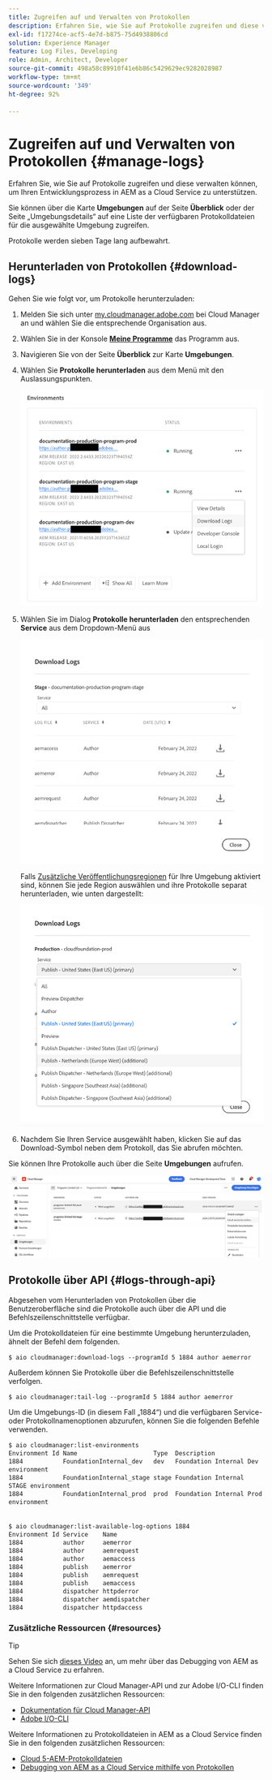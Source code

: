 ```yaml
---
title: Zugreifen auf und Verwalten von Protokollen
description: Erfahren Sie, wie Sie auf Protokolle zugreifen und diese verwalten können, um Ihren Entwicklungsprozess in AEM as a Cloud Service zu unterstützen.
exl-id: f17274ce-acf5-4e7d-b875-75d4938806cd
solution: Experience Manager
feature: Log Files, Developing
role: Admin, Architect, Developer
source-git-commit: 498a58c89910f41e6b86c5429629ec9282028987
workflow-type: tm+mt
source-wordcount: '349'
ht-degree: 92%

---
```



# Zugreifen auf und Verwalten von Protokollen {#manage-logs}

Erfahren Sie, wie Sie auf Protokolle zugreifen und diese verwalten können, um Ihren Entwicklungsprozess in AEM as a Cloud Service zu unterstützen.

Sie können über die Karte **Umgebungen** auf der Seite **Überblick** oder der Seite „Umgebungsdetails“ auf eine Liste der verfügbaren Protokolldateien für die ausgewählte Umgebung zugreifen.

Protokolle werden sieben Tage lang aufbewahrt.

## Herunterladen von Protokollen {#download-logs}

Gehen Sie wie folgt vor, um Protokolle herunterzuladen:

1. Melden Sie sich unter [my.cloudmanager.adobe.com](https://my.cloudmanager.adobe.com/) bei Cloud Manager an und wählen Sie die entsprechende Organisation aus.

1. Wählen Sie in der Konsole **[Meine Programme](/help/implementing/cloud-manager/navigation.md#my-programs)** das Programm aus.

1. Navigieren Sie von der Seite **Überblick** zur Karte **Umgebungen**.

1. Wählen Sie **Protokolle herunterladen** aus dem Menü mit den Auslassungspunkten.

   ![Menüelement „Protokolle herunterladen“](assets/download-logs1.png)

1. Wählen Sie im Dialog **Protokolle herunterladen** den entsprechenden **Service** aus dem Dropdown-Menü aus

   ![Dialog „Protokolle herunterladen“](assets/download-preview.png)

   Falls [Zusätzliche Veröffentlichungsregionen](/help/operations/additional-publish-regions.md) für Ihre Umgebung aktiviert sind, können Sie jede Region auswählen und ihre Protokolle separat herunterladen, wie unten dargestellt:

   ![Herunterladen von Protokollen für zusätzliche Veröffentlichungsregionen](assets/download-publish-region-logs.png)

1. Nachdem Sie Ihren Service ausgewählt haben, klicken Sie auf das Download-Symbol neben dem Protokoll, das Sie abrufen möchten.

Sie können Ihre Protokolle auch über die Seite **Umgebungen** aufrufen.

![Protokolle aus dem Bildschirm „Umgebungen“](assets/download-logs.png)

## Protokolle über API {#logs-through-api}

Abgesehen vom Herunterladen von Protokollen über die Benutzeroberfläche sind die Protokolle auch über die API und die Befehlszeilenschnittstelle verfügbar.

Um die Protokolldateien für eine bestimmte Umgebung herunterzuladen, ähnelt der Befehl dem folgenden.

```shell
$ aio cloudmanager:download-logs --programId 5 1884 author aemerror
```

Außerdem können Sie Protokolle über die Befehlszeilenschnittstelle verfolgen.

```shell
$ aio cloudmanager:tail-log --programId 5 1884 author aemerror
```

Um die Umgebungs-ID (in diesem Fall „1884“) und die verfügbaren Service- oder Protokollnamenoptionen abzurufen, können Sie die folgenden Befehle verwenden.

```shell
$ aio cloudmanager:list-environments
Environment Id Name                     Type  Description                          
1884           FoundationInternal_dev   dev   Foundation Internal Dev environment  
1884           FoundationInternal_stage stage Foundation Internal STAGE environment
1884           FoundationInternal_prod  prod  Foundation Internal Prod environment
 
 
$ aio cloudmanager:list-available-log-options 1884
Environment Id Service    Name         
1884           author     aemerror     
1884           author     aemrequest   
1884           author     aemaccess    
1884           publish    aemerror     
1884           publish    aemrequest   
1884           publish    aemaccess    
1884           dispatcher httpderror   
1884           dispatcher aemdispatcher
1884           dispatcher httpdaccess
```

### Zusätzliche Ressourcen {#resources}

>[!TIP]
>
>Sehen Sie sich [dieses Video](https://app.frame.io/reviews/28cdf463-b7fc-443b-a54a-93cb7da6567e/dbf158f1-568b-4efc-8fbc-3b241561cbab) an, um mehr über das Debugging von AEM as a Cloud Service zu erfahren.

Weitere Informationen zur Cloud Manager-API und zur Adobe I/O-CLI finden Sie in den folgenden zusätzlichen Ressourcen:

* [Dokumentation für Cloud Manager-API](https://developer.adobe.com/experience-cloud/cloud-manager/)
* [Adobe I/O-CLI](https://github.com/adobe/aio-cli-plugin-cloudmanager)

Weitere Informationen zu Protokolldateien in AEM as a Cloud Service finden Sie in den folgenden zusätzlichen Ressourcen:

* [Cloud 5-AEM-Protokolldateien](https://experienceleague.adobe.com/en/docs/experience-manager-learn/cloud-service/expert-resources/cloud-5/cloud5-aem-log-files#)
* [Debugging von AEM as a Cloud Service mithilfe von Protokollen](https://experienceleague.adobe.com/en/docs/experience-manager-learn/cloud-service/debugging/debugging-aem-as-a-cloud-service/logs#)
